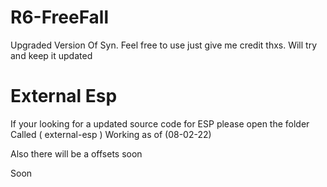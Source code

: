 # R6-FreeFall
Upgraded Version Of Syn. Feel free to use just give me credit thxs. Will try and keep it updated

# External Esp

If your looking for a updated source code for ESP please open the folder Called ( external-esp )
Working as of (08-02-22)

Also there will be a offsets soon











Soon
